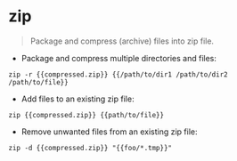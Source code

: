 # zip

> Package and compress (archive) files into zip file.

- Package and compress multiple directories and files:

`zip -r {{compressed.zip}} {{/path/to/dir1 /path/to/dir2 /path/to/file}}`

- Add files to an existing zip file:

`zip {{compressed.zip}} {{path/to/file}}`

- Remove unwanted files from an existing zip file:

`zip -d {{compressed.zip}} "{{foo/*.tmp}}"`
